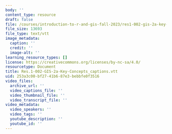```yaml
---
body: ''
content_type: resource
draft: false
file: /courses/introduction-to-r-and-gis-fall-2023/res1-002-gis-2a-key-concepts_captions.vtt
file_size: 13693
file_type: text/vtt
image_metadata:
  caption: ''
  credit: ''
  image-alt: ''
learning_resource_types: []
license: https://creativecommons.org/licenses/by-nc-sa/4.0/
resourcetype: Document
title: Res.1-002-GIS-2a-Key-Concepts_captions.vtt
uid: 253a3c00-bf27-41b6-87e3-bebbfe0f3516
video_files:
  archive_url: ''
  video_captions_file: ''
  video_thumbnail_file: ''
  video_transcript_file: ''
video_metadata:
  video_speakers: ''
  video_tags: ''
  youtube_description: ''
  youtube_id: ''
---
```

